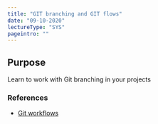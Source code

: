```yaml
---
title: "GIT branching and GIT flows"
date: "09-10-2020"
lectureType: "SYS"
pageintro: ""
---
```



## Purpose
Learn to work with Git branching in your projects

### References 

- [Git workflows](https://www.atlassian.com/git/tutorials/comparing-workflows/feature-branch-workflow)